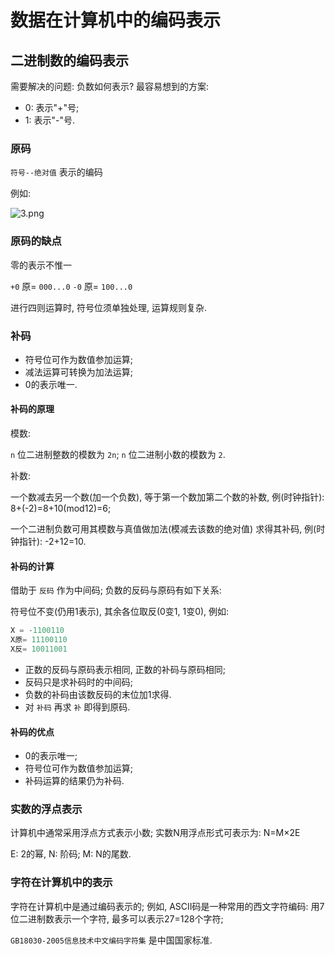 # 数据在计算机中的编码表示

## 二进制数的编码表示

需要解决的问题: 负数如何表示?
最容易想到的方案:

+ 0: 表示"+"号;
+ 1: 表示"-"号.

### 原码

`符号--绝对值` 表示的编码

例如:

![3.png](http://sc0.ykt.io/ue_i/20191116/1195544525414731776.png)

### 原码的缺点

零的表示不惟一

`+0` 原= `000...0`
`-0` 原= `100...0`

进行四则运算时, 符号位须单独处理, 运算规则复杂.

### 补码

+ 符号位可作为数值参加运算;
+ 减法运算可转换为加法运算;
+ 0的表示唯一.

#### 补码的原理

模数:

`n` 位二进制整数的模数为 `2n`;
`n` 位二进制小数的模数为 `2`.

补数:

一个数减去另一个数(加一个负数),
等于第一个数加第二个数的补数, 例(时钟指针): 8+(-2)=8+10(mod12)=6;

一个二进制负数可用其模数与真值做加法(模减去该数的绝对值)
求得其补码, 例(时钟指针): -2+12=10.

#### 补码的计算

借助于 `反码` 作为中间码;
负数的反码与原码有如下关系:

符号位不变(仍用1表示), 其余各位取反(0变1, 1变0), 例如:

```cpp
X = -1100110
X原= 11100110
X反= 10011001
```

+ 正数的反码与原码表示相同, 正数的补码与原码相同;
+ 反码只是求补码时的中间码;
+ 负数的补码由该数反码的末位加1求得.
+ 对 `补码` 再求 `补` 即得到原码.

#### 补码的优点

+ 0的表示唯一;
+ 符号位可作为数值参加运算;
+ 补码运算的结果仍为补码.

### 实数的浮点表示

计算机中通常采用浮点方式表示小数;
实数N用浮点形式可表示为: N=M×2E

E: 2的幂, N: 阶码;
M: N的尾数.

### 字符在计算机中的表示

字符在计算机中是通过编码表示的;
例如, ASCII码是一种常用的西文字符编码:
用7位二进制数表示一个字符, 最多可以表示27=128个字符;

`GB18030-2005信息技术中文编码字符集` 是中国国家标准.
